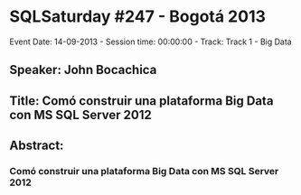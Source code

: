 # SQLSaturday #247 - Bogotá 2013
Event Date: 14-09-2013 - Session time: 00:00:00 - Track: Track 1 - Big Data
## Speaker: John Bocachica
## Title: Comó construir una plataforma Big Data con MS SQL Server 2012
## Abstract:
### Comó construir una plataforma Big Data con MS SQL Server 2012
